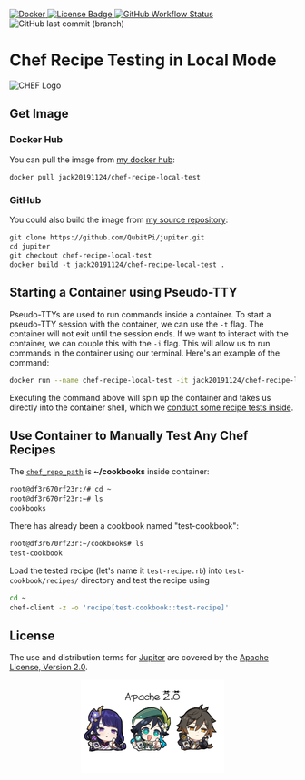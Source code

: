 [ ![Docker](https://img.shields.io/badge/Docker%20Image-309DEE?style=for-the-badge&logo=docker&logoColor=white) ](https://hub.docker.com/r/jack20191124/chef-recipe-local-test)
[![License Badge](https://img.shields.io/badge/Apache%202.0-F25910.svg?style=for-the-badge&logo=Apache&logoColor=white) ](https://www.apache.org/licenses/LICENSE-2.0)
[ ![GitHub Workflow Status](https://img.shields.io/github/workflow/status/QubitPi/jupiter/Chef%20Recipe%20Local%20Test%20CI/chef-recipe-local-test?logo=github&style=for-the-badge) ](https://github.com/QubitPi/jupiter/actions/workflows/chef-recipe-local-test-ci.yml)
![GitHub last commit (branch)](https://img.shields.io/github/last-commit/QubitPi/jupiter/chef-recipe-local-test?logo=github&style=for-the-badge)

Chef Recipe Testing in Local Mode
=================================

![CHEF Logo](https://user-images.githubusercontent.com/16126939/176977885-e750fd30-12ca-45af-b517-30c486b06992.png)


Get Image
---------

### Docker Hub

You can pull the image from [my docker hub](https://hub.docker.com/r/jack20191124/chef-recipe-local-test/):

    docker pull jack20191124/chef-recipe-local-test

### GitHub

You could also build the image from [my source repository](https://github.com/QubitPi/jupiter/tree/chef-recipe-local-test/):

    git clone https://github.com/QubitPi/jupiter.git
    cd jupiter
    git checkout chef-recipe-local-test
    docker build -t jack20191124/chef-recipe-local-test .


Starting a Container using Pseudo-TTY
-------------------------------------

Pseudo-TTYs are used to run commands inside a container. To start a pseudo-TTY session with the container, we can use
the `-t` flag. The container will not exit until the session ends. If we want to interact with the container, we can
couple this with the `-i` flag. This will allow us to run commands in the container using our terminal. Here's an
example of the command:

```bash
docker run --name chef-recipe-local-test -it jack20191124/chef-recipe-local-test bash
```

Executing the command above will spin up the container and takes us directly into the container shell, which we
[conduct some recipe tests inside](#use-container-to-manually-test-any-chef-recipes).


Use Container to Manually Test Any Chef Recipes
-----------------------------------------------

The [`chef_repo_path`](https://docs.chef.io/ctl_chef_client/#run-in-local-mode) is **~/cookbooks** inside container: 

```bash
root@df3r670rf23r:/# cd ~
root@df3r670rf23r:~# ls
cookbooks
```

There has already been a cookbook named "test-cookbook":

```bash
root@df3r670rf23r:~/cookbooks# ls
test-cookbook
```

Load the tested recipe (let's name it `test-recipe.rb`) into `test-cookbook/recipes/` directory and test the recipe using

```bash
cd ~
chef-client -z -o 'recipe[test-cookbook::test-recipe]'
```


License
-------

The use and distribution terms for [Jupiter](https://qubitpi.github.io/jupiter/) are covered by the
[Apache License, Version 2.0](http://www.apache.org/licenses/LICENSE-2.0.html).

<div align="center">
    <a href="https://opensource.org/licenses">
        <img align="center" width="50%" alt="License Illustration" src="https://github.com/QubitPi/QubitPi/blob/master/img/apache-2.png?raw=true">
    </a>
</div>

